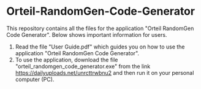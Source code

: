 # Orteil-RandomGen-Code-Generator
This repository contains all the files for the application "Orteil RandomGen Code Generator". Below shows important information for users.

1. Read the file "User Guide.pdf" which guides you on how to use the application "Orteil RandomGen Code Generator".
2. To use the application, download the file "orteil_randomgen_code_generator.exe" from the link https://dailyuploads.net/unrcttrwbnu2
and then run it on your personal computer (PC).
